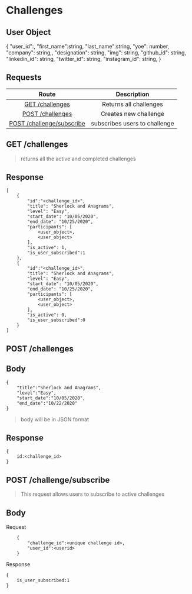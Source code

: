 # Challenges

## User Object

{
"user_id":<memberid>,
"first_name":string,
"last_name":string,
"yoe": number,
"company": string,,
"designation": string,
"img": string,
"github_id": string,
"linkedin_id": string,
"twitter_id": string,
"instagram_id": string,
}

## **Requests**

|               Route                |           Description           |
| :--------------------------------: | :-----------------------------: |
|  [GET /challenges](#get-challenges)| Returns all challenges          |
|[POST /challenges](#post-challenges)|       Creates new challenge     |
|[POST /challenge/subscribe](#post-subscribe) | subscribes users to challenge|

## **GET /challenges**

> returns all the active and completed challenges

## Response

```
[
    {
        "id":"<challenge_id>",
        "title": "Sherlock and Anagrams",
        "level": "Easy",
        "start_date": "10/05/2020",
        "end_date": "10/25/2020",
        "participants": [
            <user_object>,
            <user_object>
        ],
        "is_active": 1,
        "is_user_subscribed":1
    },
    {
        "id":"<challenge_id>",
        "title": "Sherlock and Anagrams",
        "level": "Easy",
        "start_date": "10/05/2020",
        "end_date": "10/25/2020",
        "participants": [
            <user_object>,
            <user_object>
        ],
        "is_active": 0,
        "is_user_subscribed":0
    }
]

```

## **POST /challenges**

## Body

```
{
    "title":"Sherlock and Anagrams",
    "level":"Easy",
    "start_date":"10/05/2020",
    "end_date":"10/22/2020"
}
```

> body will be in JSON format

## Response

```
{
    id:<challenge_id>
}
```

## **POST /challenge/subscribe**

> This request allows users to subscribe to active challenges

## Body

Request

```
    {
        "challenge_id":<unique challenge id>,
        "user_id":<userid>
    }
```

Response

```
{
    is_user_subscribed:1
}
```

